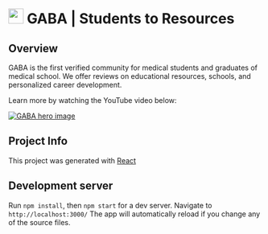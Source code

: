 # <img src="favicon.ico" width="30" height="30"> GABA | Students to Resources
## Overview

GABA is the first verified community for medical students and graduates of medical school. We offer reviews on educational resources, schools, and personalized career development.

Learn more by watching the YouTube video below:

[![GABA hero image](https://img.youtube.com/vi/YbFtpUooQfs/0.jpg)](https://youtu.be/YbFtpUooQfs)

## Project Info

This project was generated with [React](https://reactjs.org/)

## Development server

Run `npm install`, then `npm start` for a dev server. Navigate to `http://localhost:3000/`
The app will automatically reload if you change any of the source files.
